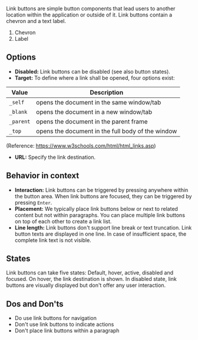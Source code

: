 Link buttons are simple button components that lead users to another location within the application or outside of it. Link buttons contain a chevron and a text label. 

1. Chevron
2. Label

## Options
- **Disabled:** Link buttons can be disabled (see also button states). 
- **Target:** To define where a link shall be opened, four options exist:

| Value     | Description                                       |
| --------- | ------------------------------------------------- |
| `_self`   | opens the document in the same window/tab         |
| `_blank`  | opens the document in a new window/tab            |
| `_parent` | opens the document in the parent frame            |
| `_top`    | opens the document in the full body of the window |
(Reference: https://www.w3schools.com/html/html_links.asp)
- **URL:** Specify the link destination.

## Behavior in context
- **Interaction:** Link buttons can be triggered by pressing anywhere within the button area. When link buttons are focused, they can be triggered by pressing `Enter`.
- **Placement:** We typically place link buttons below or next to related content but not within paragraphs. You can place multiple link buttons on top of each other to create a link list.
- **Line length:** Link buttons don't support line break or text truncation. Link button texts are displayed in one line. In case of insufficient space, the complete link text is not visible.

## States
Link buttons can take five states: Default, hover, active, disabled and focused. On hover, the link destination is shown. In disabled state, link buttons are visually displayed but don't offer any user interaction.

## Dos and Don'ts
- Do use link buttons for navigation
- Don't use link buttons to indicate actions
- Don't place link buttons within a paragraph
